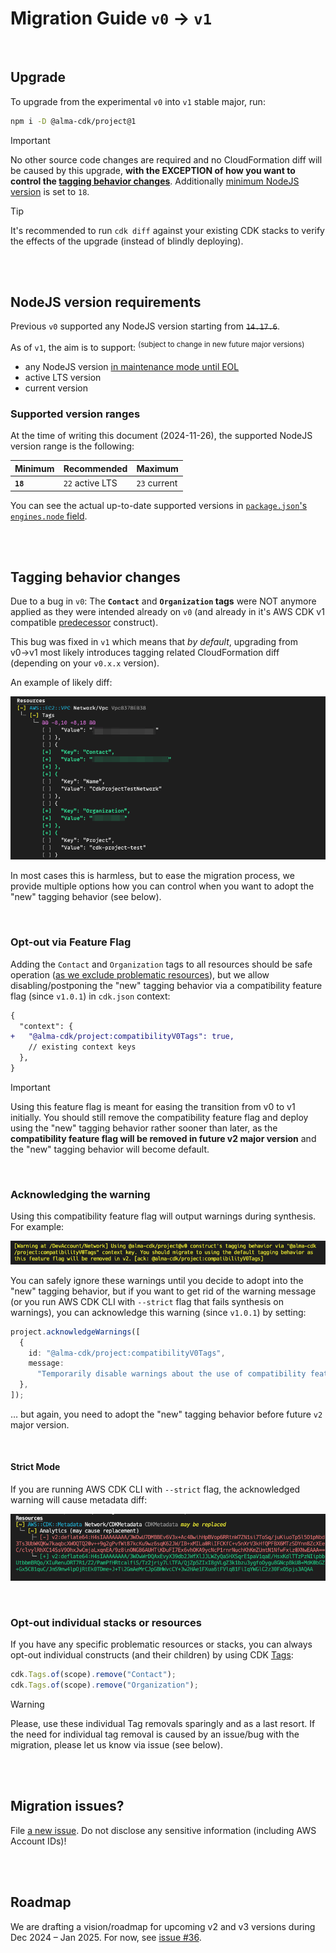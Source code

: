 # Migration Guide `v0` → `v1`

<br/>

## Upgrade

To upgrade from the experimental `v0` into `v1` stable major, run:

```sh
npm i -D @alma-cdk/project@1
```

> [!Important]
> No other source code changes are required and no CloudFormation diff will be caused by this upgrade, **with the EXCEPTION of how you want to control the [tagging behavior changes](#tagging-behavior-changes)**. Additionally [minimum NodeJS version](#nodejs-version-requirements) is set to `18`.

> [!Tip]
> It's recommended to run `cdk diff` against your existing CDK stacks to verify the effects of the upgrade (instead of blindly deploying).

<br/><br/>

## NodeJS version requirements

Previous `v0` supported any NodeJS version starting from ~~`14.17.6`~~.

As of `v1`, the aim is to support: <sup>(subject to change in new future major versions)</sup>

- any NodeJS version [in maintenance mode until EOL](https://github.com/nodejs/Release?tab=readme-ov-file#release-schedule)
- active LTS version
- current version

### Supported version ranges

At the time of writing this document (2024-11-26), the supported NodeJS version range is the following:

| Minimum  | Recommended     | Maximum      |
| -------- | --------------- | ------------ |
| **`18`** | `22` active LTS | `23` current |

You can see the actual up-to-date supported versions in [`package.json`'s `engines.node` field](/package.json).

<br/><br/>

## Tagging behavior changes

Due to a bug in `v0`: The **`Contact`** and **`Organization` tags** were NOT anymore applied as they were intended already on `v0` (and already in it's AWS CDK v1 compatible [predecessor](https://github.com/almamedia/alma-cdk-jsii-tag-and-name/) construct).

This bug was fixed in `v1` which means that _by default_, upgrading from v0→v1 most likely introduces tagging related CloudFormation diff (depending on your `v0.x.x` version).

An example of likely diff:

![CloudFormation Diff example when upgrading from v0 to v1](/assets/v0-to-v1-tag-diff.png)

In most cases this is harmless, but to ease the migration process, we provide multiple options how you can control when you want to adopt the "new" tagging behavior (see below).

<br/>

### Opt-out via Feature Flag

Adding the `Contact` and `Organization` tags to all resources should be safe operation ([as we exclude problematic resources](https://github.com/alma-cdk/project/blob/main/src/smartstack/tags/exclude.ts)), but we allow disabling/postponing the "new" tagging behavior via a compatibility feature flag (since `v1.0.1`) in `cdk.json` context:

```diff
{
  "context": {
+   "@alma-cdk/project:compatibilityV0Tags": true,
    // existing context keys
  },
}
```

> [!Important]
> Using this feature flag is meant for easing the transition from v0 to v1 initially. You should still remove the compatibility feature flag and deploy using the "new" tagging behavior rather sooner than later, as the **compatibility feature flag will be removed in future v2 major version** and the "new" tagging behavior will become default.

<br/>

### Acknowledging the warning

Using this compatibility feature flag will output warnings during synthesis. For example:

![Warning output from CDK CLI when compatibility flag used](/assets/v0-to-v1-compat-feature-flag-warning.png)

You can safely ignore these warnings until you decide to adopt into the "new" tagging behavior, but if you want to get rid of the warning message (or you run AWS CDK CLI with `--strict` flag that fails synthesis on warnings), you can acknowledge this warning (since `v1.0.1`) by setting:

```ts
project.acknowledgeWarnings([
  {
    id: "@alma-cdk/project:compatibilityV0Tags",
    message:
      "Temporarily disable warnings about the use of compatibility feature flag",
  },
]);
```

… but again, you need to adopt the "new" tagging behavior before future `v2` major version.

<br/>

#### Strict Mode

If you are running AWS CDK CLI with `--strict` flag, the acknowledged warning will cause metadata diff:

![metadata diff on strict mode](/assets/v0-to-v1-metadata-diff-on-strict.png)

<br/>

### Opt-out individual stacks or resources

If you have any specific problematic resources or stacks, you can always opt-out individual constructs (and their children) by using CDK [Tags](https://docs.aws.amazon.com/cdk/v2/guide/tagging.html):

```ts
cdk.Tags.of(scope).remove("Contact");
cdk.Tags.of(scope).remove("Organization");
```

> [!WARNING]
> Please, use these individual Tag removals sparingly and as a last resort. If the need for individual tag removal is caused by an issue/bug with the migration, please let us know via issue (see below).

<br/><br/>

## Migration issues?

File [a new issue](https://github.com/alma-cdk/project/issues/new). Do not disclose any sensitive information (including AWS Account IDs)!

<br/><br/>

## Roadmap

We are drafting a vision/roadmap for upcoming v2 and v3 versions during Dec 2024 – Jan 2025. For now, see [issue #36](https://github.com/alma-cdk/project/issues/36).
